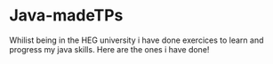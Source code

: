# Java-madeTPs
Whilist being in the HEG university i have done exercices to learn and progress my java skills. Here are the ones i have done!

